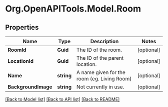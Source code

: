 # Org.OpenAPITools.Model.Room
## Properties

Name | Type | Description | Notes
------------ | ------------- | ------------- | -------------
**RoomId** | **Guid** | The ID of the room. | [optional] 
**LocationId** | **Guid** | The ID of the parent location. | [optional] 
**Name** | **string** | A name given for the room (eg. Living Room) | [optional] 
**BackgroundImage** | **string** | Not currently in use. | [optional] 

[[Back to Model list]](../README.md#documentation-for-models) [[Back to API list]](../README.md#documentation-for-api-endpoints) [[Back to README]](../README.md)

